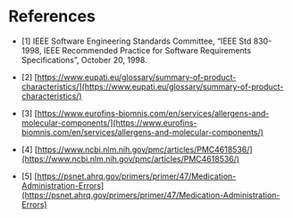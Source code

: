 # References

* [1] IEEE Software Engineering Standards Committee, “IEEE Std 830-1998, IEEE Recommended
Practice for Software Requirements Specifications”, October 20, 1998.

* [2] [https://www.eupati.eu/glossary/summary-of-product-characteristics/](https://www.eupati.eu/glossary/summary-of-product-characteristics/)

* [3] [https://www.eurofins-biomnis.com/en/services/allergens-and-molecular-components/](https://www.eurofins-biomnis.com/en/services/allergens-and-molecular-components/)

* [4] [https://www.ncbi.nlm.nih.gov/pmc/articles/PMC4618536/](https://www.ncbi.nlm.nih.gov/pmc/articles/PMC4618536/)

* [5] [https://psnet.ahrq.gov/primers/primer/47/Medication-Administration-Errors](https://psnet.ahrq.gov/primers/primer/47/Medication-Administration-Errors)
